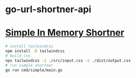 # go-url-shortner-api



# [Simple In Memory Shortner](cmd/simple)
```bash
# install tailwindcss 
npm install -D tailwindcss
# build css
npx tailwindcss -i ./src/input.css -o ./dist/output.css
# run simple shortner
go run cmd/simple/main.go
```